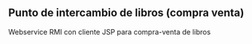 ## Punto de intercambio de libros (compra venta)

Webservice RMI con cliente JSP para compra-venta de libros 
